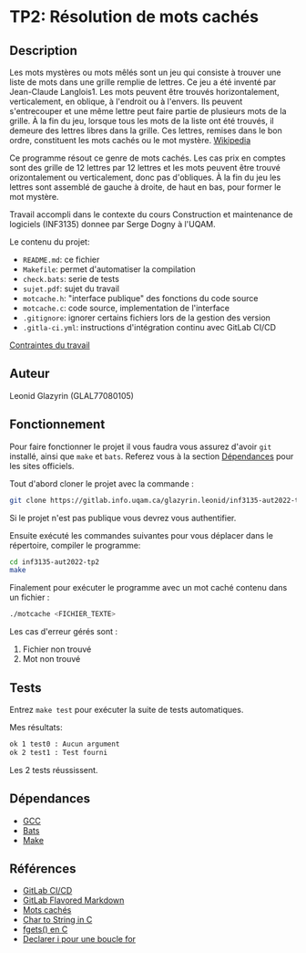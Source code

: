 # TP2: Résolution de mots cachés


## Description

Les mots mystères ou mots mêlés sont un jeu qui consiste à trouver une liste 
de mots dans une grille remplie de lettres. Ce jeu a été inventé par 
Jean-Claude Langlois1. Les mots peuvent être trouvés horizontalement, 
verticalement, en oblique, à l'endroit ou à l'envers. Ils peuvent s'entrecouper 
et une même lettre peut faire partie de plusieurs mots de la grille. À la fin du jeu, 
lorsque tous les mots de la liste ont été trouvés, il demeure des lettres libres 
dans la grille. Ces lettres, remises dans le bon ordre, constituent les mots cachés 
ou le mot mystère. [Wikipedia](https://en.wikipedia.org/wiki/Word_search)

Ce programme résout ce genre de mots cachés. Les cas prix en comptes sont des grille
de 12 lettres par 12 lettres et les mots peuvent être trouvé orizontalement ou 
verticalement, donc pas d'obliques. À la fin du jeu les lettres sont assemblé 
de gauche à droite, de haut en bas, pour former le mot mystère.

Travail accompli dans le contexte du cours 
Construction et maintenance de logiciels (INF3135) donnee par Serge Dogny à
l'UQAM.

Le contenu du projet:

* `README.md`: ce fichier
* `Makefile`: permet d'automatiser la compilation
* `check.bats`: serie de tests
* `sujet.pdf`: sujet du travail
* `motcache.h`: "interface publique" des fonctions du code source
* `motcache.c`: code source, implementation de l'interface
* `.gitignore`: ignorer certains fichiers lors de la gestion des version
* `.gitla-ci.yml`: instructions d'intégration continu avec GitLab CI/CD

[Contraintes du travail](sujet.pdf)

## Auteur

Leonid Glazyrin (GLAL77080105)

## Fonctionnement

Pour faire fonctionner le projet il vous faudra vous assurez d'avoir `git`
installé, ainsi que `make` et  `bats`. Referez vous à la 
section [Dépendances](#dépendances) pour les sites officiels.

Tout d'abord cloner le projet avec la commande :
```sh
git clone https://gitlab.info.uqam.ca/glazyrin.leonid/inf3135-aut2022-tp2.git
```
Si le projet n'est pas publique vous devrez vous authentifier.

Ensuite exécuté les commandes suivantes pour vous déplacer dans le répertoire, 
compiler le programme:
```sh
cd inf3135-aut2022-tp2
make
```

Finalement pour exécuter le programme avec un mot caché contenu dans un fichier :
```sh
./motcache <FICHIER_TEXTE>
```

Les cas d'erreur gérés sont :

1. Fichier non trouvé
2. Mot non trouvé

## Tests

Entrez `make test` pour exécuter la suite de tests automatiques.

Mes résultats:
```sh
ok 1 test0 : Aucun argument
ok 2 test1 : Test fourni
```
Les 2 tests réussissent.

## Dépendances

* [GCC](https://gcc.gnu.org/)
* [Bats](https://github.com/bats-core/bats-core)
* [Make](https://www.gnu.org/software/make/manual/make.html)

## Références

* [GitLab CI/CD](https://docs.gitlab.com/ee/ci/)
* [GitLab Flavored Markdown](https://docs.gitlab.com/ee/user/markdown.html)
* [Mots cachés](https://fr.wikipedia.org/wiki/Mots_cachés)
* [Char to String in C](https://stackoverflow.com/a/28015754)
* [fgets() en C](https://www.digitalocean.com/community/tutorials/fgets-and-gets-in-c-programming)
* [Declarer i pour une boucle for](https://stackoverflow.com/questions/1287863/c-for-loop-int-initial-declaration)